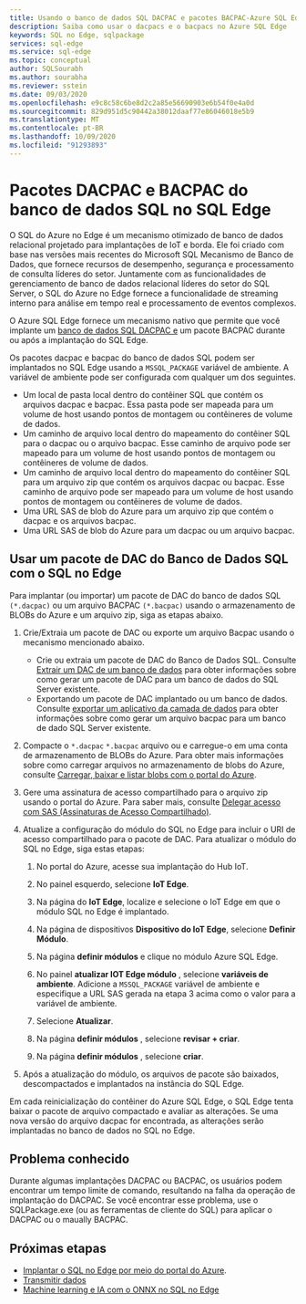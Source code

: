 ```yaml
---
title: Usando o banco de dados SQL DACPAC e pacotes BACPAC-Azure SQL Edge
description: Saiba como usar o dacpacs e o bacpacs no Azure SQL Edge
keywords: SQL no Edge, sqlpackage
services: sql-edge
ms.service: sql-edge
ms.topic: conceptual
author: SQLSourabh
ms.author: sourabha
ms.reviewer: sstein
ms.date: 09/03/2020
ms.openlocfilehash: e9c8c58c6be8d2c2a85e56690903e6b54f0e4a0d
ms.sourcegitcommit: 829d951d5c90442a38012daaf77e86046018e5b9
ms.translationtype: MT
ms.contentlocale: pt-BR
ms.lasthandoff: 10/09/2020
ms.locfileid: "91293893"
---
```

# <a name="sql-database-dacpac-and-bacpac-packages-in-sql-edge"></a>Pacotes DACPAC e BACPAC do banco de dados SQL no SQL Edge

O SQL do Azure no Edge é um mecanismo otimizado de banco de dados relacional projetado para implantações de IoT e borda. Ele foi criado com base nas versões mais recentes do Microsoft SQL Mecanismo de Banco de Dados, que fornece recursos de desempenho, segurança e processamento de consulta líderes do setor. Juntamente com as funcionalidades de gerenciamento de banco de dados relacional líderes do setor do SQL Server, o SQL do Azure no Edge fornece a funcionalidade de streaming interno para análise em tempo real e processamento de eventos complexos.

O Azure SQL Edge fornece um mecanismo nativo que permite que você implante um [banco de dados SQL DACPAC e](https://docs.microsoft.com/sql/relational-databases/data-tier-applications/data-tier-applications) um pacote BACPAC durante ou após a implantação do SQL Edge.

Os pacotes dacpac e bacpac do banco de dados SQL podem ser implantados no SQL Edge usando a `MSSQL_PACKAGE` variável de ambiente. A variável de ambiente pode ser configurada com qualquer um dos seguintes.  
- Um local de pasta local dentro do contêiner SQL que contém os arquivos dacpac e bacpac. Essa pasta pode ser mapeada para um volume de host usando pontos de montagem ou contêineres de volume de dados. 
- Um caminho de arquivo local dentro do mapeamento do contêiner SQL para o dacpac ou o arquivo bacpac. Esse caminho de arquivo pode ser mapeado para um volume de host usando pontos de montagem ou contêineres de volume de dados. 
- Um caminho de arquivo local dentro do mapeamento do contêiner SQL para um arquivo zip que contém os arquivos dacpac ou bacpac. Esse caminho de arquivo pode ser mapeado para um volume de host usando pontos de montagem ou contêineres de volume de dados. 
- Uma URL SAS de blob do Azure para um arquivo zip que contém o dacpac e os arquivos bacpac.
- Uma URL SAS de blob do Azure para um dacpac ou um arquivo bacpac. 

## <a name="use-a-sql-database-dac-package-with-sql-edge"></a>Usar um pacote de DAC do Banco de Dados SQL com o SQL no Edge

Para implantar (ou importar) um pacote de DAC do banco de dados SQL `(*.dacpac)` ou um arquivo BACPAC `(*.bacpac)` usando o armazenamento de BLOBs do Azure e um arquivo zip, siga as etapas abaixo. 

1. Crie/Extraia um pacote de DAC ou exporte um arquivo Bacpac usando o mecanismo mencionado abaixo. 
    - Crie ou extraia um pacote de DAC do Banco de Dados SQL. Consulte [Extrair um DAC de um banco de dados](/sql/relational-databases/data-tier-applications/extract-a-dac-from-a-database/) para obter informações sobre como gerar um pacote de DAC para um banco de dados do SQL Server existente.
    - Exportando um pacote de DAC implantado ou um banco de dados. Consulte [exportar um aplicativo da camada de dados](https://docs.microsoft.com/sql/relational-databases/data-tier-applications/export-a-data-tier-application/) para obter informações sobre como gerar um arquivo bacpac para um banco de dado SQL Server existente.

2. Compacte o `*.dacpac` `*.bacpac` arquivo ou e carregue-o em uma conta de armazenamento de BLOBs do Azure. Para obter mais informações sobre como carregar arquivos no armazenamento de blobs do Azure, consulte [Carregar, baixar e listar blobs com o portal do Azure](../storage/blobs/storage-quickstart-blobs-portal.md).

3. Gere uma assinatura de acesso compartilhado para o arquivo zip usando o portal do Azure. Para saber mais, consulte [Delegar acesso com SAS (Assinaturas de Acesso Compartilhado)](../storage/common/storage-sas-overview.md).

4. Atualize a configuração do módulo do SQL no Edge para incluir o URI de acesso compartilhado para o pacote de DAC. Para atualizar o módulo do SQL no Edge, siga estas etapas:

    1. No portal do Azure, acesse sua implantação do Hub IoT.

    2. No painel esquerdo, selecione **IoT Edge**.

    3. Na página do **IoT Edge**, localize e selecione o IoT Edge em que o módulo SQL no Edge é implantado.

    4. Na página de dispositivos **Dispositivo do IoT Edge**, selecione **Definir Módulo**.

    5. Na página **definir módulos** e clique no módulo Azure SQL Edge.

    6. No painel **atualizar IOT Edge módulo** , selecione **variáveis de ambiente**. Adicione a `MSSQL_PACKAGE` variável de ambiente e especifique a URL SAS gerada na etapa 3 acima como o valor para a variável de ambiente. 

    7. Selecione **Atualizar**.

    8. Na página **definir módulos** , selecione **revisar + criar**.

    9. Na página **definir módulos** , selecione **criar**.

5. Após a atualização do módulo, os arquivos de pacote são baixados, descompactados e implantados na instância do SQL Edge.

Em cada reinicialização do contêiner do Azure SQL Edge, o SQL Edge tenta baixar o pacote de arquivo compactado e avaliar as alterações. Se uma nova versão do arquivo dacpac for encontrada, as alterações serão implantadas no banco de dados no SQL no Edge.

## <a name="known-issue"></a>Problema conhecido

Durante algumas implantações DACPAC ou BACPAC, os usuários podem encontrar um tempo limite de comando, resultando na falha da operação de implantação do DACPAC. Se você encontrar esse problema, use o SQLPackage.exe (ou as ferramentas de cliente do SQL) para aplicar o DACPAC ou o maually BACPAC. 

## <a name="next-steps"></a>Próximas etapas

- [Implantar o SQL no Edge por meio do portal do Azure](deploy-portal.md).
- [Transmitir dados](stream-data.md)
- [Machine learning e IA com o ONNX no SQL no Edge](onnx-overview.md)
